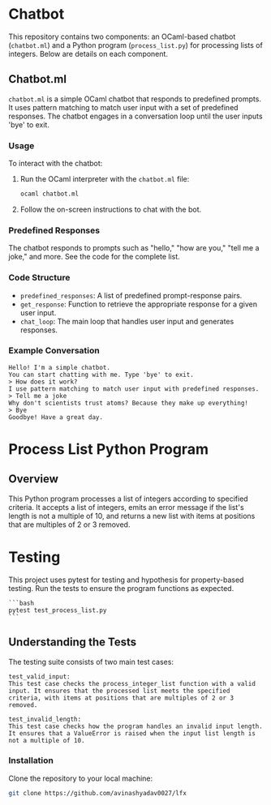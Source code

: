 # Chatbot

This repository contains two components: an OCaml-based chatbot (`chatbot.ml`) and a Python program (`process_list.py`) for processing lists of integers. Below are details on each component.

## Chatbot.ml

`chatbot.ml` is a simple OCaml chatbot that responds to predefined prompts. It uses pattern matching to match user input with a set of predefined responses. The chatbot engages in a conversation loop until the user inputs 'bye' to exit.

### Usage

To interact with the chatbot:

1. Run the OCaml interpreter with the `chatbot.ml` file:

    ```bash
    ocaml chatbot.ml
    ```

2. Follow the on-screen instructions to chat with the bot.

### Predefined Responses

The chatbot responds to prompts such as "hello," "how are you," "tell me a joke," and more. See the code for the complete list.

### Code Structure

- `predefined_responses`: A list of predefined prompt-response pairs.
- `get_response`: Function to retrieve the appropriate response for a given user input.
- `chat_loop`: The main loop that handles user input and generates responses.

### Example Conversation

```plaintext
Hello! I'm a simple chatbot.
You can start chatting with me. Type 'bye' to exit.
> How does it work?
I use pattern matching to match user input with predefined responses.
> Tell me a joke
Why don't scientists trust atoms? Because they make up everything!
> Bye
Goodbye! Have a great day.
```

# Process List Python Program

## Overview

This Python program processes a list of integers according to specified criteria. It accepts a list of integers, emits an error message if the list's length is not a multiple of 10, and returns a new list with items at positions that are multiples of 2 or 3 removed.

# Testing

This project uses pytest for testing and hypothesis for property-based testing. Run the tests to ensure the program functions as expected.

    ```bash
    pytest test_process_list.py
    ```

## Understanding the Tests

The testing suite consists of two main test cases:

    test_valid_input:
    This test case checks the process_integer_list function with a valid input. It ensures that the processed list meets the specified criteria, with items at positions that are multiples of 2 or 3 removed.

    test_invalid_length:
    This test case checks how the program handles an invalid input length. It ensures that a ValueError is raised when the input list length is not a multiple of 10.

### Installation

Clone the repository to your local machine:

```bash
git clone https://github.com/avinashyadav0027/lfx
```
